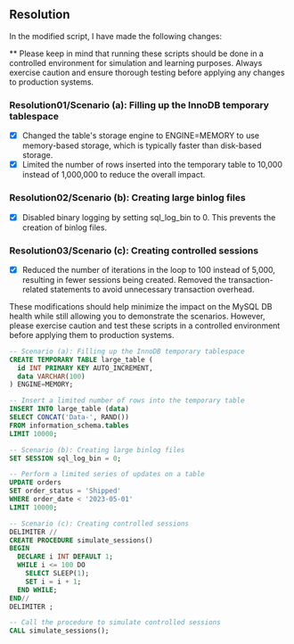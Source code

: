 ## Resolution
In the modified script, I have made the following changes:

 ** Please keep in mind that running these scripts should be done in a controlled environment for simulation and learning purposes. Always exercise caution and ensure thorough testing before applying any changes to production systems.

### Resolution01/Scenario (a): Filling up the InnoDB temporary tablespace

- [x] Changed the table's storage engine to ENGINE=MEMORY to use memory-based storage, which is typically faster than disk-based storage.
- [x] Limited the number of rows inserted into the temporary table to 10,000 instead of 1,000,000 to reduce the overall impact.

### Resolution02/Scenario (b): Creating large binlog files

- [x] Disabled binary logging by setting sql_log_bin to 0. This prevents the creation of binlog files.

### Resolution03/Scenario (c): Creating controlled sessions

- [x] Reduced the number of iterations in the loop to 100 instead of 5,000, resulting in fewer sessions being created.
Removed the transaction-related statements to avoid unnecessary transaction overhead.

These modifications should help minimize the impact on the MySQL DB health while still allowing you to demonstrate the scenarios. However, please exercise caution and test these scripts in a controlled environment before applying them to production systems.

```sql
-- Scenario (a): Filling up the InnoDB temporary tablespace
CREATE TEMPORARY TABLE large_table (
  id INT PRIMARY KEY AUTO_INCREMENT,
  data VARCHAR(100)
) ENGINE=MEMORY;

-- Insert a limited number of rows into the temporary table
INSERT INTO large_table (data)
SELECT CONCAT('Data-', RAND())
FROM information_schema.tables
LIMIT 10000;

-- Scenario (b): Creating large binlog files
SET SESSION sql_log_bin = 0;

-- Perform a limited series of updates on a table
UPDATE orders
SET order_status = 'Shipped'
WHERE order_date < '2023-05-01'
LIMIT 10000;

-- Scenario (c): Creating controlled sessions
DELIMITER //
CREATE PROCEDURE simulate_sessions()
BEGIN
  DECLARE i INT DEFAULT 1;
  WHILE i <= 100 DO
    SELECT SLEEP(1);
    SET i = i + 1;
  END WHILE;
END//
DELIMITER ;

-- Call the procedure to simulate controlled sessions
CALL simulate_sessions();
```

